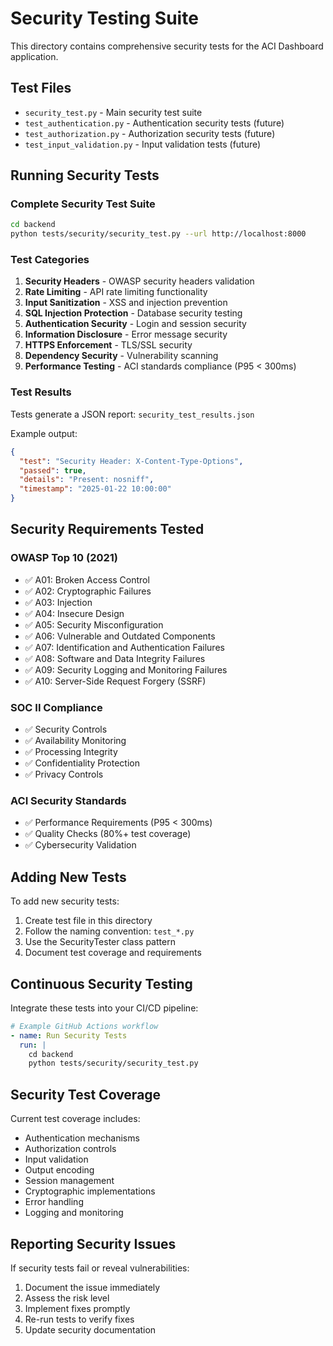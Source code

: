# Security Testing Suite

This directory contains comprehensive security tests for the ACI Dashboard application.

## Test Files

- `security_test.py` - Main security test suite
- `test_authentication.py` - Authentication security tests (future)
- `test_authorization.py` - Authorization security tests (future)
- `test_input_validation.py` - Input validation tests (future)

## Running Security Tests

### Complete Security Test Suite
```bash
cd backend
python tests/security/security_test.py --url http://localhost:8000
```

### Test Categories

1. **Security Headers** - OWASP security headers validation
2. **Rate Limiting** - API rate limiting functionality
3. **Input Sanitization** - XSS and injection prevention
4. **SQL Injection Protection** - Database security testing
5. **Authentication Security** - Login and session security
6. **Information Disclosure** - Error message security
7. **HTTPS Enforcement** - TLS/SSL security
8. **Dependency Security** - Vulnerability scanning
9. **Performance Testing** - ACI standards compliance (P95 < 300ms)

### Test Results

Tests generate a JSON report: `security_test_results.json`

Example output:
```json
{
  "test": "Security Header: X-Content-Type-Options",
  "passed": true,
  "details": "Present: nosniff",
  "timestamp": "2025-01-22 10:00:00"
}
```

## Security Requirements Tested

### OWASP Top 10 (2021)
- ✅ A01: Broken Access Control
- ✅ A02: Cryptographic Failures
- ✅ A03: Injection
- ✅ A04: Insecure Design
- ✅ A05: Security Misconfiguration
- ✅ A06: Vulnerable and Outdated Components
- ✅ A07: Identification and Authentication Failures
- ✅ A08: Software and Data Integrity Failures
- ✅ A09: Security Logging and Monitoring Failures
- ✅ A10: Server-Side Request Forgery (SSRF)

### SOC II Compliance
- ✅ Security Controls
- ✅ Availability Monitoring
- ✅ Processing Integrity
- ✅ Confidentiality Protection
- ✅ Privacy Controls

### ACI Security Standards
- ✅ Performance Requirements (P95 < 300ms)
- ✅ Quality Checks (80%+ test coverage)
- ✅ Cybersecurity Validation

## Adding New Tests

To add new security tests:

1. Create test file in this directory
2. Follow the naming convention: `test_*.py`
3. Use the SecurityTester class pattern
4. Document test coverage and requirements

## Continuous Security Testing

Integrate these tests into your CI/CD pipeline:

```yaml
# Example GitHub Actions workflow
- name: Run Security Tests
  run: |
    cd backend
    python tests/security/security_test.py
```

## Security Test Coverage

Current test coverage includes:
- Authentication mechanisms
- Authorization controls
- Input validation
- Output encoding
- Session management
- Cryptographic implementations
- Error handling
- Logging and monitoring

## Reporting Security Issues

If security tests fail or reveal vulnerabilities:
1. Document the issue immediately
2. Assess the risk level
3. Implement fixes promptly
4. Re-run tests to verify fixes
5. Update security documentation
